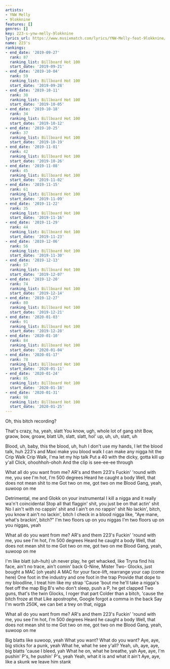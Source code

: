```yaml
---
artists:
- YNW Melly
- 9lokknine
features: []
genres: []
key: 223-s-ynw-melly-9lokknine
lyrics_url: https://www.musixmatch.com/lyrics/YNW-Melly-feat-9lokknine/223-s-9lokknine
name: 223's
rankings:
- end_date: '2019-09-27'
  rank: 87
  ranking_list: Billboard Hot 100
  start_date: '2019-09-21'
- end_date: '2019-10-04'
  rank: 59
  ranking_list: Billboard Hot 100
  start_date: '2019-09-28'
- end_date: '2019-10-11'
  rank: 38
  ranking_list: Billboard Hot 100
  start_date: '2019-10-05'
- end_date: '2019-10-18'
  rank: 34
  ranking_list: Billboard Hot 100
  start_date: '2019-10-12'
- end_date: '2019-10-25'
  rank: 37
  ranking_list: Billboard Hot 100
  start_date: '2019-10-19'
- end_date: '2019-11-01'
  rank: 42
  ranking_list: Billboard Hot 100
  start_date: '2019-10-26'
- end_date: '2019-11-08'
  rank: 45
  ranking_list: Billboard Hot 100
  start_date: '2019-11-02'
- end_date: '2019-11-15'
  rank: 61
  ranking_list: Billboard Hot 100
  start_date: '2019-11-09'
- end_date: '2019-11-22'
  rank: 35
  ranking_list: Billboard Hot 100
  start_date: '2019-11-16'
- end_date: '2019-11-29'
  rank: 44
  ranking_list: Billboard Hot 100
  start_date: '2019-11-23'
- end_date: '2019-12-06'
  rank: 56
  ranking_list: Billboard Hot 100
  start_date: '2019-11-30'
- end_date: '2019-12-13'
  rank: 57
  ranking_list: Billboard Hot 100
  start_date: '2019-12-07'
- end_date: '2019-12-20'
  rank: 74
  ranking_list: Billboard Hot 100
  start_date: '2019-12-14'
- end_date: '2019-12-27'
  rank: 80
  ranking_list: Billboard Hot 100
  start_date: '2019-12-21'
- end_date: '2020-01-03'
  rank: 91
  ranking_list: Billboard Hot 100
  start_date: '2019-12-28'
- end_date: '2020-01-10'
  rank: 84
  ranking_list: Billboard Hot 100
  start_date: '2020-01-04'
- end_date: '2020-01-17'
  rank: 78
  ranking_list: Billboard Hot 100
  start_date: '2020-01-11'
- end_date: '2020-01-24'
  rank: 85
  ranking_list: Billboard Hot 100
  start_date: '2020-01-18'
- end_date: '2020-01-31'
  rank: 98
  ranking_list: Billboard Hot 100
  start_date: '2020-01-25'
---
```

Oh, this bitch recording?

That's crazy, ha, yeah, slatt
You know, ugh, whole lot of gang shit
Bow, graow, bow, groaw, blatt
Uh, slatt, slatt, hol' up, uh, uh, slatt, uh

Blood, uh, baby, this the blood, uh, huh
I don't use my hands, I let the blood talk, huh
223's and Maxi make you blood walk
I can make any nigga hit the Crip Walk
Crip Walk, I'ma let my hip talk
Put a 40 with the dicky, gotta kill up y'all
Click, ohoohhoh-ohoh
And the clip is see-ee-ee through

What all do you want from me?
AR's and them 223's
Fuckin' 'round with me, you see
I'm hot, I'm 500 degrees
Heard he caught a body
Well, that does not mean shit to me
Got two on me, got two on me
Blood Gang, yeah, suwoop on me

Detrimental, me and Glokk on your instrumental
I kill a nigga and it really wa'n't coincidental
Stop all that flaggin' shit, you just be on that actin' shit
No I ain't with no cappin' shit and I ain't on no rappin' shit
No lackin', bitch, you know it ain't no lackin', bitch
I check in a blood nigga like, "Aye mane, what's brackin', bitch?"
I'm two floors up on you niggas
I'm two floors up on you niggas, yeah

What all do you want from me?
AR's and them 223's
Fuckin' 'round with me, you see
I'm hot, I'm 500 degrees
Heard he caught a body
Well, that does not mean shit to me
Got two on me, got two on me
Blood Gang, yeah, suwoop on me

I'm like blatt (uh-huh) uh never play, he get whacked, like
Tryna find his face, ain't no trace, ain't comin' back
G-Nine, Mister Two- Glocks, just bought a MAC (oh yeah)
A MAC for your face-lift, rearrange your cap (come here)
One foot in the industry and one foot in the trap
Provide that dope to my bloodline, I treat him like my strap
'Cause 'bout me he'll take a nigga's feet off the map
Big B's who don't sleep, push a P, he get clapped
Two guns, that's the twin Glocks, I roger that part
Colder than a bitch, 'cause the bitch froze at that
Like apostrophe, Google forgot a comma in the back
Say I'm worth 250K, we can bet a trey on that, nigga

What all do you want from me?
AR's and them 223's
Fuckin' 'round with me, you see
I'm hot, I'm 500 degrees
Heard he caught a body
Well, that does not mean shit to me
Got two on me, got two on me
Blood Gang, yeah, suwoop on me

Big blatts like suwoop, yeah
What you want? What do you want?
Aye, aye, big sticks for a punk, yeah
What he, what he see y'all?
Yeah, uh, aye, aye, big blatts 'cause I bleed, yah
What he on, what he breathe, yah
Aye, aye, I'm pushin' P's, he pushin' P's, yeah
Yeah, what it is and what it ain't
Aye, aye, like a skunk we leave him stank
